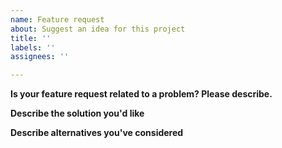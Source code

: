```yaml
---
name: Feature request
about: Suggest an idea for this project
title: ''
labels: ''
assignees: ''

---
```


<!-- NOTE: for larger scale feature requests like additions to the standard library, consider opening a new discussion under the "Proposals" category over here: https://github.com/denoland/deno_std/discussions/new?category=proposals -->

**Is your feature request related to a problem? Please describe.**

<!-- A clear and concise description of what the problem is. -->

**Describe the solution you'd like**

<!-- A clear and concise description of what you want to happen. -->

**Describe alternatives you've considered**

<!-- A clear and concise description of any alternative solutions or features you've considered. -->
